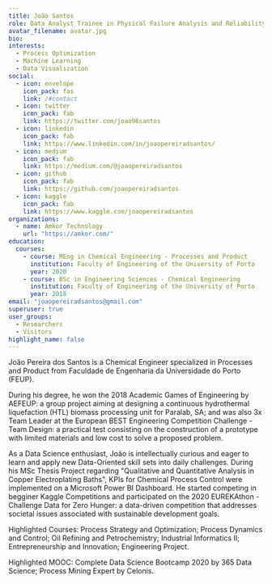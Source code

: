 ```yaml
---
title: João Santos
role: Data Analyst Trainee in Physical Failure Analysis and Reliability
avatar_filename: avatar.jpg
bio:
interests:
  - Process Optimization
  - Machine Learning
  - Data Visualization
social:
  - icon: envelope
    icon_pack: fas
    link: /#contact
  - icon: twitter
    icon_pack: fab
    link: https://twitter.com/joao96santos
  - icon: linkedin
    icon_pack: fab
    link: https://www.linkedin.com/in/joaopereiradsantos/
  - icon: medium
    icon_pack: fab
    link: https://medium.com/@joaopereiradsantos
  - icon: github
    icon_pack: fab
    link: https://github.com/joaopereiradsantos
  - icon: kaggle
    icon_pack: fab
    link: https://www.kaggle.com/joaopereiradsantos
organizations:
  - name: Amkor Technology
    url: "https://amkor.com/"
education:
  courses:
    - course: MEng in Chemical Engineering - Processes and Product
      institution: Faculty of Engineering of the University of Porto
      year: 2020
    - course: BSc in Engineering Sciences - Chemical Engineering
      institution: Faculty of Engineering of the University of Porto
      year: 2018
email: "joaopereiradsantos@gmail.com"
superuser: true
user_groups:
  - Researchers
  - Visitors
highlight_name: false
---
```


João Pereira dos Santos is a Chemical Engineer specialized in Processes and Product from Faculdade de Engenharia da Universidade do Porto (FEUP).

During his degree, he won the 2018 Academic Games of Engineering by AEFEUP: a group project aiming at designing a continuous hydrothermal liquefaction (HTL) biomass processing unit for Paralab, SA; and was also 3x Team Leader at the European BEST Engineering Competition Challenge - Team Design: a practical test consisting on the construction of a prototype with limited materials and low cost to solve a proposed problem.

As a Data Science enthusiast, João is intellectually curious and eager to learn and apply new Data-Oriented skill sets into daily challenges. During his MSc Thesis Project regarding "Qualitative and Quantitative Analysis in Copper Electroplating Baths", KPIs for Chemical Process Control were implemented on a Microsoft Power BI Dashboard. He started competing in begginer Kaggle Competitions and participated on the 2020 EUREKAthon - Challenge Data for Zero Hunger: a data-driven competition that addresses societal issues associated with sustainable development goals.

Highlighted Courses: Process Strategy and Optimization; Process Dynamics and Control; Oil Refining and Petrochemistry; Industrial Informatics II; Entrepreneurship and Innovation; Engineering Project.

Highlighted MOOC: Complete Data Science Bootcamp 2020 by 365 Data Science; Process Mining Expert by Celonis.
